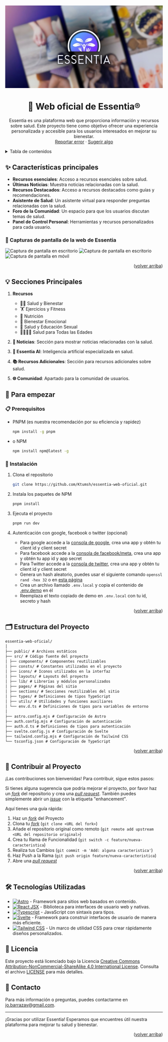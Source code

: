 <a name="readme-top"></a>

<div align="center">

<a href="https://github.com/Ktumsh/essentia-web-oficial">
  <img src="./public/essentia-1200x630.jpg" alt="Logo" />
</a>

# 🌟 Web oficial de Essentia®

Essentia es una plataforma web que proporciona información y recursos sobre salud. Este proyecto tiene como objetivo ofrecer una experiencia personalizada y accesible para los usuarios interesados en mejorar su bienestar.\
[Reportar error](https://github.com/Ktumsh/essentia-web-oficial/issues) · [Sugerir algo](https://github.com/Ktumsh/essentia-web-oficial/issues)

</div>

<details>
<summary>Tabla de contenidos</summary>

- [🌟 Web oficial de Essentia](#-web-oficial-de-essentia)
- [✨ Características principales](#-características-principales)
  - [📸 Capturas de pantalla de Essentia](#-capturas-de-pantalla-de-la-web-de-essentia)
- [💡 Secciones Principales](#-secciones-principales)
- [🦾 Para empezar](#-para-empezar)
  - [📋 Prerequisitos](#-prerequisitos)
  - [🚀 Instalación](#-instalación)
- [🗂️ Estructura del Proyecto](#-contribuir-al-proyecto)
- [🤝 Contribuir al Proyecto](#-contribuir-al-proyecto)
- [🛠️ Tecnologías Utilizadas](#️-tecnologías-utilizadas)
- [📄 Licencia](#-licencia)
- [📧 Contacto](#-contacto)

</details>

## ✨ Características principales

- **Recursos esenciales**: Acceso a recursos esenciales sobre salud.
- **Últimas Noticias**: Muestra noticias relacionadas con la salud.
- **Recursos Destacados**: Acceso a recursos destacados como guías y recomendaciones.
- **Asistente de Salud**: Un asistente virtual para responder preguntas relacionadas con la salud.
- **Foro de la Comunidad**: Un espacio para que los usuarios discutan temas de salud.
- **Panel de Control Personal**: Herramientas y recursos personalizados para cada usuario.

### 📸 Capturas de pantalla de la web de Essentia

![Captura de pantalla en escritorio](./public/essentia-screenshot-1.png)
![Captura de pantalla en escritorio](./public/essentia-screenshot-2.png)
![Captura de pantalla en móvil](./public/essentia-screenshot-3.png)

<p align="right">(<a href="#readme-top">volver arriba</a>)</p>

## 💡 Secciones Principales

1. **Recursos**
   - 🧘‍♀️ Salud y Bienestar
   - 🏋️ Ejercicios y Fitness
   - 🍎 Nutrición
   - 🧠 Bienestar Emocional
   - 👫 Salud y Educación Sexual
   - 👨‍👩‍👧‍👦 Salud para Todas las Edades

2. **📰 Noticias**: Sección para mostrar noticias relacionadas con la salud.

3. **🤖 Essentia AI**: Inteligencia artificial especializada en salud.

4. **📚 Recursos Adicionales**: Sección para recursos adicionales sobre salud.

5. **🌐 Comunidad**: Apartado para la comunidad de usuarios.

## 🦾 Para empezar

### 📋 Prerequisitos

- PNPM (es nuestra recomendación por su eficiencia y rapidez)

  ```sh
  npm install -g pnpm
  ```

- o NPM

  ```sh
  npm install npm@latest -g
  ```

### 🚀 Instalación

1. Clona el repositorio

   ```sh
   git clone https://github.com/Ktumsh/essentia-web-oficial.git
   ```

2. Instala los paquetes de NPM

   ```sh
   pnpm install
   ```

3. Ejecuta el proyecto

   ```sh
   pnpm run dev
   ```
   
4. Autenticación con google, facebook o twitter (opcional)
   - Para google accede a la [consola de google](https://console.cloud.google.com/), crea una app y obtén tu client id y client secret
   - Para facebook accede a la [consola de facebook/meta](https://developers.facebook.com/), crea una app y obtén tu app id y app secret
   - Para Twitter accede a la [consola de twitter](https://developer.twitter.com/), crea una app y obtén tu client id y client secret
   - Genera un hash aleatorio, puedes usar el siguiente comando ```openssl rand -hex 32``` o en [esta página](https://generate-secret.vercel.app/)
   - Crea un archivo llamado ```.env.local``` y copia el contenido de [.env.demo](.env.demo) en él
   - Reemplaza el texto copiado de demo en ```.env.local``` con tu id, secreto y hash

<p align="right">(<a href="#readme-top">volver arriba</a>)</p>

## 🗂️ Estructura del Proyecto

```text
essentia-web-oficial/
│
├── public/ # Archivos estáticos
├── src/ # Código fuente del proyecto
│ ├── components/ # Componentes reutilizables
│ ├── consts/ # Constantes utilizadas en el proyecto
│ ├── icons/ # Iconos utilizados en la interfaz
│ ├── layouts/ # Layouts del proyecto
│ ├── lib/ # Librerías y módulos personalizados
│ ├── pages/ # Páginas del sitio
│ ├── sections/ # Secciones reutilizables del sitio
│ ├── types/ # Definiciones de tipos TypeScript
│ ├── utils/ # Utilidades y funciones auxiliares
│ └── env.d.ts # Definiciones de tipos para variables de entorno
│
├── astro.config.mjs # Configuración de Astro
├── auth.config.mjs # Configuración de autenticación
├── auth.d.ts # Definiciones de tipos para autenticación
├── svelte.config.js # Configuración de Svelte
├── tailwind.config.mjs # Configuración de Tailwind CSS
└── tsconfig.json # Configuración de TypeScript
```

<p align="right">(<a href="#readme-top">volver arriba</a>)</p>

## 🤝 Contribuir al Proyecto

¡Las contribuciones son bienvenidas! Para contribuir, sigue estos pasos:

Si tienes alguna sugerencia que podría mejorar el proyecto, por favor haz un [_fork_](https://github.com/Ktumsh/essentia-web-oficial/fork) del repositorio y crea una [_pull request_](https://github.com/Ktumsh/essentia-web-oficial/pulls). También puedes simplemente abrir un [_issue_](https://github.com/Ktumsh/essentia-web-oficial/issues) con la etiqueta "enhancement".

Aquí tienes una guía rápida:

1. Haz un [_fork_](https://github.com/Ktumsh/essentia-web-oficial/fork) del Proyecto
2. Clona tu [_fork_](https://github.com/Ktumsh/essentia-web-oficial/fork) (`git clone <URL del fork>`)
3. Añade el repositorio original como remoto (`git remote add upstream <URL del repositorio original>`)
4. Crea tu Rama de Funcionalidad (`git switch -c feature/nueva-caracteristica`)
5. Realiza tus Cambios (`git commit -m 'Add: alguna caracteristica'`)
6. Haz Push a la Rama (`git push origin feature/nueva-caracteristica`)
7. Abre una [_pull request_](https://github.com/Ktumsh/essentia-web-oficial/pulls)

<p align="right">(<a href="#readme-top">volver arriba</a>)</p>

## 🛠️ Tecnologías Utilizadas

- [![Astro][astro-badge]][astro-url] - Framework para sitios web basados ​​en contenido.
- [![React JSX][react-badge]][react-url] - Biblioteca para interfaces de usuario web y nativas.
- [![Typescript][typescript-badge]][typescript-url] - JavaScript con sintaxis para tipos.
- [![Svelte][svelte-badge]][svelte-url] - Framework para construir interfaces de usuario de manera más eficiente.
- [![Tailwind CSS][tailwind-badge]][tailwind-url] - Un marco de utilidad CSS para crear rápidamente diseños personalizados.

## 📄 Licencia

Este proyecto está licenciado bajo la Licencia [Creative Commons Attribution-NonCommercial-ShareAlike 4.0 International License](http://creativecommons.org/licenses/by-nc-sa/4.0/). Consulta el archivo [LICENSE](LICENSE.md) para más detalles.

## 📧 Contacto

Para más información o preguntas, puedes contactarme en [jo.barrazav@gmail.com](mailto:jo.barrazav@gmail.com).

---

¡Gracias por utilizar Essentia! Esperamos que encuentres útil nuestra plataforma para mejorar tu salud y bienestar.

<p align="right">(<a href="#readme-top">volver arriba</a>)</p>

[astro-url]: https://astro.build/
[react-url]: https://es.react.dev/
[typescript-url]: https://www.typescriptlang.org/
[svelte-url]: https://svelte.dev/
[tailwind-url]: https://tailwindcss.com/
[astro-badge]: https://img.shields.io/badge/Astro-fff?style=for-the-badge&logo=astro&logoColor=bd303a&color=352563
[react-badge]: https://shields.io/badge/react-black?logo=react&style=for-the-badge
[typescript-badge]: https://img.shields.io/badge/Typescript-007ACC?style=for-the-badge&logo=typescript&logoColor=white&color=blue
[svelte-badge]: https://img.shields.io/badge/Svelte-4A4A55?style=for-the-badge&logo=svelte
[tailwind-badge]: https://img.shields.io/badge/Tailwind-ffffff?style=for-the-badge&logo=tailwindcss&logoColor=38bdf8
